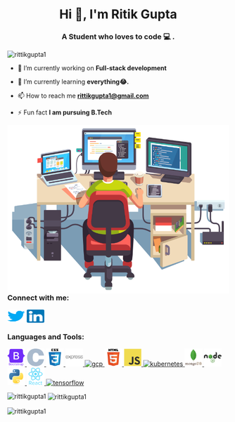 <h1 align="center">Hi 👋, I'm Ritik Gupta</h1>
<h3 align="center">A Student who loves to code 💻 .</h3>

<p align="left"> <img src="https://komarev.com/ghpvc/?username=rittikgupta1&label=Profile%20views&color=0e75b6&style=flat" alt="rittikgupta1" /> </p>

- 🔭 I’m currently working on **Full-stack development**

- 🌱 I’m currently learning **everything😂.**

- 📫 How to reach me **rittikgupta1@gmail.com**

- ⚡ Fun fact **I am pursuing B.Tech**
<img align="right" src="https://github.com/rittikgupta1/rittikgupta1/blob/main/pngwing.com.png">
<h3 align="left">Connect with me:</h3>
<p align="left">
<a href="https://twitter.com/rittikgupta2" target="blank"><img align="center" src="https://github.com/rittikgupta1/rittikgupta1/blob/main/twitter.svg" alt="rittikgupta2" height="30" width="40" /></a>
<a href="https://linkedin.com/in/ritik-gupta-018736191" target="blank"><img align="center" src="https://github.com/rittikgupta1/rittikgupta1/blob/main/linkedin.svg" alt="ritik-gupta-018736191" height="30" width="40" /></a>
</p>

<h3 align="left">Languages and Tools:</h3>
<p align="left"> <a href="https://getbootstrap.com" target="_blank"> <img src="https://raw.githubusercontent.com/devicons/devicon/master/icons/bootstrap/bootstrap-plain-wordmark.svg" alt="bootstrap" width="40" height="40"/> </a> <a href="https://www.cprogramming.com/" target="_blank"> <img src="https://raw.githubusercontent.com/devicons/devicon/master/icons/c/c-original.svg" alt="c" width="40" height="40"/> </a> <a href="https://www.w3schools.com/css/" target="_blank"> <img src="https://raw.githubusercontent.com/devicons/devicon/master/icons/css3/css3-original-wordmark.svg" alt="css3" width="40" height="40"/> </a> <a href="https://expressjs.com" target="_blank"> <img src="https://raw.githubusercontent.com/devicons/devicon/master/icons/express/express-original-wordmark.svg" alt="express" width="40" height="40"/> </a> <a href="https://cloud.google.com" target="_blank"> <img src="https://www.vectorlogo.zone/logos/google_cloud/google_cloud-icon.svg" alt="gcp" width="40" height="40"/> </a> <a href="https://www.w3.org/html/" target="_blank"> <img src="https://raw.githubusercontent.com/devicons/devicon/master/icons/html5/html5-original-wordmark.svg" alt="html5" width="40" height="40"/> </a> <a href="https://developer.mozilla.org/en-US/docs/Web/JavaScript" target="_blank"> <img src="https://raw.githubusercontent.com/devicons/devicon/master/icons/javascript/javascript-original.svg" alt="javascript" width="40" height="40"/> </a> <a href="https://kubernetes.io" target="_blank"> <img src="https://www.vectorlogo.zone/logos/kubernetes/kubernetes-icon.svg" alt="kubernetes" width="40" height="40"/> </a> <a href="https://www.mongodb.com/" target="_blank"> <img src="https://raw.githubusercontent.com/devicons/devicon/master/icons/mongodb/mongodb-original-wordmark.svg" alt="mongodb" width="40" height="40"/> </a> <a href="https://nodejs.org" target="_blank"> <img src="https://raw.githubusercontent.com/devicons/devicon/master/icons/nodejs/nodejs-original-wordmark.svg" alt="nodejs" width="40" height="40"/> </a> <a href="https://www.python.org" target="_blank"> <img src="https://raw.githubusercontent.com/devicons/devicon/master/icons/python/python-original.svg" alt="python" width="40" height="40"/> </a> <a href="https://reactjs.org/" target="_blank"> <img src="https://raw.githubusercontent.com/devicons/devicon/master/icons/react/react-original-wordmark.svg" alt="react" width="40" height="40"/> </a> <a href="https://www.tensorflow.org" target="_blank"> <img src="https://www.vectorlogo.zone/logos/tensorflow/tensorflow-icon.svg" alt="tensorflow" width="40" height="40"/> </a> </p>

<p><img align="left" src="https://github-readme-stats.vercel.app/api/top-langs?username=rittikgupta1&show_icons=true&locale=en&layout=compact" alt="rittikgupta1" /></p>

<p>&nbsp;<img align="center" src="https://github-readme-stats.vercel.app/api?username=rittikgupta1&show_icons=true&locale=en" alt="rittikgupta1" /></p>

<p><img align="center" src="https://github-readme-streak-stats.herokuapp.com/?user=rittikgupta1&" alt="rittikgupta1" /></p>
